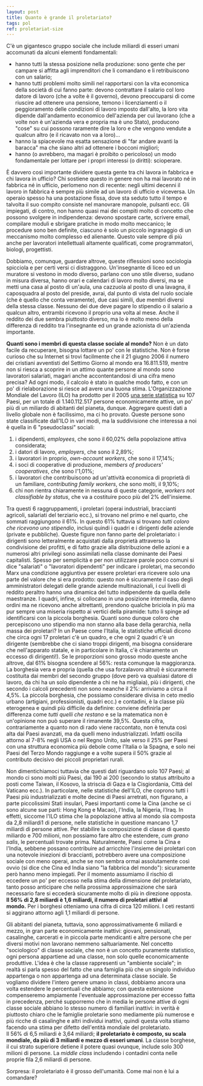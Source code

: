 ```yaml
---
layout: post
title: Quanto è grande il proletariato?
tags: pol
ref: proletariat-size
---
```

C'è un gigantesco gruppo sociale che include miliardi di esseri umani accomunati da alcuni elementi fondamentali:

-   hanno tutti la stessa posizione nella produzione: sono gente che per campare si affitta agli imprenditori che li comandano e li retribuiscono con un salario;
-   hanno tutti problemi molto simili nel rapportarsi con la vita economica della società di cui fanno parte: devono contrattare il salario col loro datore di lavoro (che a volte è il governo), devono preoccuparsi di come riuscire ad ottenere una pensione, temono i licenziamenti o il peggioramento delle condizioni di lavoro imposto dall'alto, la loro vita dipende dall'andamento economico dell'azienda per cui lavorano (che a volte non è un'azienda vera e propria ma è uno Stato), producono "cose" su cui possono raramente dire la loro e che vengono vendute a qualcun altro (e il ricavato non va a loro)…
-   hanno la spiacevole ma esatta sensazione di "far andare avanti la baracca" ma che siano altri ad ottenere i bocconi migliori;
-   hanno (o avrebbero, ma magari è proibito o pericoloso) un modo fondamentale per lottare per i propri interessi (o diritti): scioperare.

È davvero così importante dividere questa gente tra chi lavora in fabbrica e chi lavora in ufficio?
Chi sostiene questo in genere non ha mai lavorato né in fabbrica né in ufficio, perlomeno non di recente: negli ultimi decenni il lavoro in fabbrica è sempre più simile ad un lavoro di ufficio e viceversa. Un operaio spesso ha una postazione fissa, dove sta seduto tutto il tempo e talvolta il suo compito consiste nel manovrare manopole, pulsanti ecc. Gli impiegati, di contro, non hanno quasi mai dei compiti molto di concetto che possono svolgere in indipendenza: devono spostare carte, scrivere email, compilare moduli e sbrigare pratiche in modo molto meccanico; le procedure sono ben definite, ciascuno è solo un piccolo ingranaggio di un meccanismo molto complesso ed alienante. Questo vale sempre di più anche per lavoratori intellettuali altamente qualificati, come programmatori, biologi, progettisti.

Dobbiamo, comunque, guardare altrove, queste riflessioni sono sociologia spicciola e per certi versi ci distraggono. Un'insegnante di liceo ed un muratore si vestono in modo diverso, parlano con uno stile diverso, sudano in misura diversa, hanno orari e calendari di lavoro molto diversi, ma se metti una casa al posto di un'aula, una cazzuola al posto di una lavagna, il caposquadra al posto del preside, avrai, dal punto di vista del ruolo sociale (che è quello che conta veramente), due casi simili, due membri diversi della stessa classe. Nessuno dei due deve pagare lo stipendio o il salario a qualcun altro, entrambi ricevono il proprio una volta al mese. Anche il reddito dei due sembra piuttosto diverso, ma lo è molto meno della differenza di reddito tra l'insegnante ed un grande azionista di un'azienda importante.

**Quanti sono i membri di questa classe sociale al mondo?** Non è un dato facile da recuperare, bisogna lottare un po' con le statistiche. Non è forse curioso che su Internet si trovi facilmente che il 21 giugno 2006 il numero dei cristiani avventisti del Settimo Giorno al mondo era 16.811.519, mentre non si riesca a scoprire in un attimo quante persone al mondo sono lavoratori salariati, magari anche accontentandosi di una cifra meno precisa?
Ad ogni modo, il calcolo è stato in qualche modo fatto, e con un po' di rielaborazione si riesce ad avere una buona stima.
L'Organizzazione Mondiale del Lavoro (ILO) ha prodotto per il 2005 [una serie statistica](http://laborsta.ilo.org/) su 107 Paesi, per un totale di 1.140.112.517 persone economicamente attive, un po' più di un miliardo di abitanti del pianeta, dunque. Aggregare questi dati a livello globale non è facilissimo, ma ci ho provato. Queste persone sono state classificate dall'ILO in vari modi, ma la suddivisione che interessa a noi è quella in 6 "pseudoclassi" sociali:

1.  i dipendenti, *employees*, che sono il 60,02% della popolazione attiva considerata;
2.  i datori di lavoro, *employers*, che sono il 2,89%;
3.  i lavoratori in proprio, *own-account workers*, che sono il 17,14%;
4.  i soci di cooperative di produzione, *members of producers' cooperatives*, che sono l'1,01%;
5.  i lavoratori che contribuiscono ad un'attività economica di proprietà di un familiare, *contributing family workers*, che sono molti, il 9,10%;
6.  chi non rientra chiaramente in nessuna di queste categorie, *workers not classifiable by status*, che va a costituire poco più del 2% dell'insieme.

Tra questi 6 raggruppamenti, i proletari (operai industriali, braccianti agricoli, salariati del terziario ecc.), si trovano nel primo e nel quarto, che sommati raggiungono il 61%. In questo 61% tuttavia si trovano *tutti coloro che ricevono uno stipendio*, inclusi quindi i quadri e i dirigenti delle aziende (private e pubbliche). Queste figure non fanno parte del proletariato: i dirigenti sono letteralmente acquistati dalla proprietà attraverso la condivisione dei profitti, e di fatto grazie alla distribuzione delle azioni e a numerosi altri privilegi sono assimilati nella classe dominante dei Paesi capitalisti. Spesso per semplicità e per non utilizzare parole poco comuni si dice "salariati" o "lavoratori dipendenti" per indicare i proletari, ma secondo Marx una condizione aggiuntiva per essere proletari era ricevere solo una parte del valore che si era prodotto: questo non è sicuramente il caso degli amministratori delegati delle grande aziende multinazionali, i cui livelli di reddito peraltro hanno una dinamica del tutto indipendente da quella delle maestranze. I quadri, infine, si collocano in una posizione intermedia, danno ordini ma ne ricevono anche altrettanti, prendono qualche briciola in più ma pur sempre una miseria rispetto ai vertici della piramide: tutto li spinge ad identificarsi con la piccola borghesia. Quanti sono dunque coloro che percepiscono uno stipendio ma non stanno alla base della gerarchia, nella massa dei proletari? In un Paese come l'Italia, le statistiche ufficiali dicono che circa ogni 17 proletari c'è un quadro, e che ogni 2 quadri c'è un dirigente (sembrebbe che ci siano troppi dirigenti, ma bisogna considerare che nell'apparato statale, e in particolare in Italia, c'è chiaramente un eccesso di dirigenti!). Se le proporzioni sono grosso modo queste anche altrove, dal 61% bisogna scendere al 56%: resta comunque la maggioranza.
La borghesia vera e propria (quella che usa forzalavoro altrui) è sicuramente costituita dai membri del secondo gruppo (dove però va qualsiasi datore di lavoro, da chi ha un solo dipendente a chi ne ha migliaia), più i dirigenti, che secondo i calcoli precedenti non sono neanche il 2%: arriviamo a circa il 4,5%. La piccola borghesia, che possiamo considerare divisa in ceto medio urbano (artigiani, professionisti, quadri ecc.) e contadini, è la classe più eterogenea e quindi più difficile da definire: conviene definirla per differenza come *tutti quelli che restano* e se la matematica non è un'opinione non può superare il rimanente 39,5%. Questa cifra, contrariamente a quanto non di rado viene raccontato, non è tenuta così alta dai Paesi avanzati, ma da quelli meno industrializzati. Infatti oscilla attorno al 7-8% negli USA o nel Regno Unito, sale verso il 25% per Paesi con una struttura economica più debole come l'Italia o la Spagna, e solo nei Paesi del Terzo Mondo raggiunge e a volte supera il 50% grazie al contributo decisivo dei piccoli proprietari rurali.

Non dimentichiamoci tuttavia che questi dati riguardano solo 107 Paesi; al mondo ci sono molti più Paesi, dai 190 ai 200 (secondo lo status attribuito a posti come Taiwan, il Kosovo, la striscia di Gaza e la Cisgiordania, Città del Vaticano ecc.). In particolare, nelle statistiche dell'ILO, che coprono tutti i Paesi più industrializzati e molte decine di Paesi arretrati, non figurano, a parte piccolissimi Stati insulari, Paesi importanti come la Cina (anche se ci sono alcune sue parti: Hong Kong e Macao), l'India, la Nigeria, l'Iraq. In effetti, siccome l'ILO stima che la popolazione attiva al mondo sia composta da 2,8 miliardi1 di persone, nelle statistiche in questione mancano 1,7 miliardi di persone attive. Per stabilire la composizione di classe di questo miliardo e 700 milioni, non possiamo fare altro che estendere, *cum grano salis*, le percentuali trovate prima. Naturalmente, Paesi come la Cina e l'India, sebbene possano contribuire ad arricchire l'insieme dei proletari con una notevole iniezioni di braccianti, potrebbero avere una composizione sociale con meno operai, anche se non sembra ormai assolutamente così ovvio (si dice che Cina ed India siano "la fabbrica del mondo"): sicuramente però hanno meno impiegati. Per il momento assumiamo il rischio di eccedere un po' per eccesso nella stima della dimensione del proletariato, tanto posso anticipare che nella prossima approssimazione che sarà necessario fare si eccederà sicuramente molto di più in direzione opposta.\
**Il 56% di 2,8 miliardi è 1,6 miliardi, il numero di proletari attivi al mondo.** Per i borghesi otteniamo una cifra di circa 120 milioni. I ceti restanti si aggirano attorno agli 1,1 miliardi di persone.

Gli abitanti del pianeta, tuttavia, sono approssimativamente 6 miliardi e mezzo, in gran parte economicamente inattivi: giovani, pensionati, casalinghe, carcerati e in piccola parte mendicanti e altre persone che per diversi motivi non lavorano nemmeno saltuariamente. Nel concetto "sociologico" di classe sociale, che non è un concetto puramente statistico, ogni persona appartiene ad una classe, non solo quelle economicamente produttive. L'idea è che la classe rappresenti un "ambiente sociale"; in realtà si parla spesso del fatto che una famiglia più che un singolo individuo appartenga o non appartenga ad una determinata classe sociale. Se vogliamo dividere l'intero genere umano in classi, dobbiamo ancora una volta estendere le percentuali che abbiamo; con questa estensione compenseremo ampiamente l'eventuale approssimazione per eccesso fatta in precedenza, perché supporremo che in media le persone attive di ogni classe sociale abbiano lo stesso numero di familiari inattivi: in verità è piuttosto chiaro che le famiglie proletarie sono mediamente più numerose e più ricche di casalinghe e altri individui inattivi, quindi questa volta stiamo facendo una stima per difetto dell'entità mondiale del proletariato.\
Il 56% di 6,5 miliardi è 3,64 miliardi; **il proletariato è composto, su scala mondiale, da più di 3 miliardi e mezzo di esseri umani**. La classe borghese, il cui strato superiore detiene il potere quasi ovunque, include solo 300 milioni di persone. La *middle class* includendo i contadini conta nelle proprie fila 2,6 miliardi di persone.

Sorpresa: il proletariato è il grosso dell'umanità. Come mai non è lui a comandare?